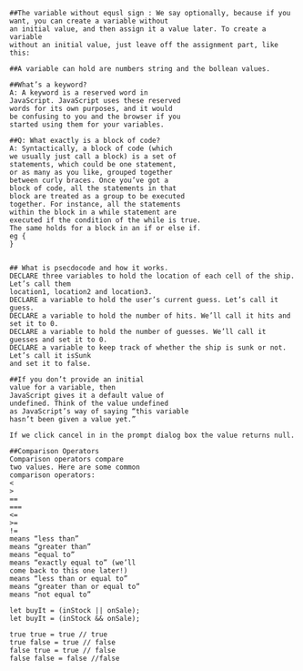 	##The variable without equsl sign : We say optionally, because if you want, you can create a variable without
	an initial value, and then assign it a value later. To create a variable
	without an initial value, just leave off the assignment part, like this:

	##A variable can hold are numbers string and the bollean values.

	##What’s a keyword?
	A: A keyword is a reserved word in
	JavaScript. JavaScript uses these reserved
	words for its own purposes, and it would
	be confusing to you and the browser if you
	started using them for your variables.

	##Q: What exactly is a block of code?
	A: Syntactically, a block of code (which
	we usually just call a block) is a set of
	statements, which could be one statement,
	or as many as you like, grouped together
	between curly braces. Once you’ve got a
	block of code, all the statements in that
	block are treated as a group to be executed
	together. For instance, all the statements
	within the block in a while statement are
	executed if the condition of the while is true.
	The same holds for a block in an if or else if.  
	eg {
	}

	
	## What is psecdocode and how it works.
	DECLARE three variables to hold the location of each cell of the ship. Let’s call them
	location1, location2 and location3.
	DECLARE a variable to hold the user’s current guess. Let’s call it guess.
	DECLARE a variable to hold the number of hits. We’ll call it hits and set it to 0.
	DECLARE a variable to hold the number of guesses. We’ll call it guesses and set it to 0.
	DECLARE a variable to keep track of whether the ship is sunk or not. Let’s call it isSunk
	and set it to false.
	
	##If you don’t provide an initial
	value for a variable, then
	JavaScript gives it a default value of
	undefined. Think of the value undefined
	as JavaScript’s way of saying “this variable
	hasn’t been given a value yet.”
	
	If we click cancel in in the prompt dialog box the value returns null.
	
	##Comparison Operators
	Comparison operators compare
	two values. Here are some common
	comparison operators:
	<
	>
	==
	===
	<=
	>=
	!=
	means “less than”
	means “greater than”
	means “equal to”
	means “exactly equal to” (we’ll
	come back to this one later!)
	means “less than or equal to”
	means “greater than or equal to”
	means “not equal to”
	
	let buyIt = (inStock || onSale);
	let buyIt = (inStock && onSale);
	
	true true = true // true
	true false = true // false
	false true = true // false
	false false = false //false
	
	
	
	
	


